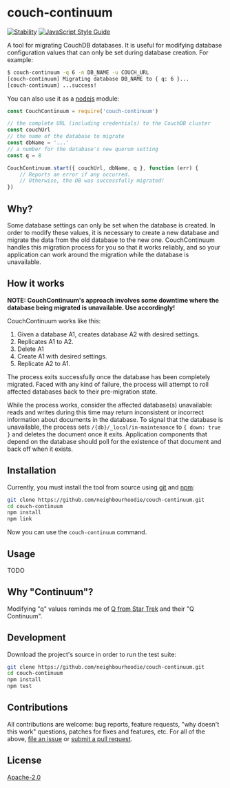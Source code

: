 # couch-continuum

[![Stability](https://img.shields.io/badge/stability-experimental-orange.svg)](https://nodejs.org/api/documentation.html#documentation_stability_index)
[![JavaScript Style Guide](https://img.shields.io/badge/code_style-standard-brightgreen.svg)](https://standardjs.com)

A tool for migrating CouchDB databases. It is useful for modifying database configuration values that can only be set during database creation. For example:

```bash
$ couch-continuum -q 6 -n DB_NAME -u COUCH_URL
[couch-continuum] Migrating database DB_NAME to { q: 6 }...
[couch-continuum] ...success!
```

You can also use it as a [nodejs](http://nodejs.org/) module:

```javascript
const CouchContinuum = require('couch-continuum')

// the complete URL (including credentials) to the CouchDB cluster
const couchUrl
// the name of the database to migrate
const dbName = '...'
// a number for the database's new quorum setting
const q = 8

CouchContinuum.start({ couchUrl, dbName, q }, function (err) {
	// Reports an error if any occurred.
	// Otherwise, the DB was successfully migrated!
})
```

## Why?

Some database settings can only be set when the database is created. In order to modify these values, it is necessary to create a new database and migrate the data from the old database to the new one. CouchContinuum handles this migration process for you so that it works reliably, and so your application can work around the migration while the database is unavailable.

## How it works

**NOTE: CouchContinuum's approach involves some downtime where the database being migrated is unavailable. Use accordingly!**

CouchContinuum works like this:

1. Given a database A1, creates database A2 with desired settings.
2. Replicates A1 to A2.
3. Delete A1
4. Create A1 with desired settings.
5. Replicate A2 to A1.

The process exits successfully once the database has been completely migrated. Faced with any kind of failure, the process will attempt to roll affected databases back to their pre-migration state.

While the process works, consider the affected database(s) unavailable: reads and writes during this time may return inconsistent or incorrect information about documents in the database. To signal that the database is unavailable, the process sets `/{db}/_local/in-maintenance` to `{ down: true }` and deletes the document once it exits. Application components that depend on the database should poll for the existence of that document and back off when it exists.

## Installation

Currently, you must install the tool from source using [git](https://git-scm.com/) and [npm](https://www.npmjs.com/):

```bash
git clone https://github.com/neighbourhoodie/couch-continuum.git
cd couch-continuum
npm install
npm link
```

Now you can use the `couch-continuum` command.

## Usage

TODO

## Why "Continuum"?

Modifying "q" values reminds me of [Q from Star Trek](https://en.wikipedia.org/wiki/Q_%28Star_Trek%29) and their "Q Continuum".

## Development

Download the project's source in order to run the test suite:

```bash
git clone https://github.com/neighbourhoodie/couch-continuum.git
cd couch-continuum
npm install
npm test
```

## Contributions

All contributions are welcome: bug reports, feature requests, "why doesn't this work" questions, patches for fixes and features, etc. For all of the above, [file an issue](https://github.com/garbados/mastermind-game/issues) or [submit a pull request](https://github.com/garbados/mastermind-game/pulls).

## License

[Apache-2.0](https://www.apache.org/licenses/LICENSE-2.0)

